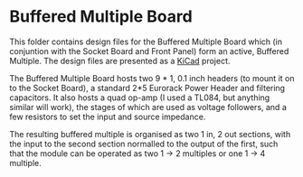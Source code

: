 # Buffered Multiple Board

This folder contains design files for the Buffered Multiple Board which (in conjuntion with the Socket Board and Front Panel) form an active, Buffered Multiple. 
The design files are presented as a [KiCad](https://www.kicad.org/) project.

The Buffered Multiple Board hosts two 9 * 1, 0.1 inch headers (to mount it on to the Socket Board),  a standard 2*5 Eurorack Power Header and filtering capacitors. 
It also hosts a quad op-amp (I used a TL084, but anything similar will work), the stages of which are used as voltage followers, and a few resistors to set the 
input and source impedance. 

The resulting buffered multiple is organised as two 1 in, 2 out sections, with the input to the second section normalled to the output of the first, 
such that the module can be operated as two 1 -> 2 multiples or one 1 -> 4 multiple.
